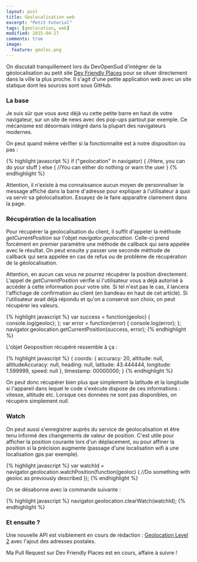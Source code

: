 ```yaml
---
layout: post
title: Géolocalisation web
excerpt: "Petit tutorial"
tags: [geolocation, web]
modified: 2015-04-27
comments: true
image:
  feature: geoloc.png
---
```


On discutait tranquillement lors du DevOpenSud d'intégrer de la géolocalisation au petit site [Dev Friendly Places](http://www.devfriendlyplaces.net/) pour se situer directement dans la ville la plus proche. Il s'agit d'une petite application web avec un site statique dont les sources sont sous GitHub.

### La base

Je suis sûr que vous avez déjà vu cette petite barre en haut de votre navigateur, sur un site de news avec des pop-ups partout par exemple. Ce mécanisme est désormais intégré dans la plupart des navigateurs modernes.

On peut quand même vérifier si la fonctionnalité est à notre disposition ou pas :

{% highlight javascript %}
if ("geolocation" in navigator) {
	//Here, you can do your stuff
} else {
	//You can either do nothing or warn the user
}
{% endhighlight %}


Attention, il n'existe à ma connaissance aucun moyen de personnaliser le message affiché dans la barre d'adresse pour expliquer à l'utilisateur à quoi va servir sa géolocalisation. Essayez de le faire apparaître clairement dans la page.

### Récupération de la localisation

Pour récupérer la geolocalisation du client, il suffit d'appeler la méthode _getCurrentPosition_ sur l'objet _navigator.geolocation_. Celle-ci prend forcément en premier paramètre une méthode de callback qui sera appelée avec le résultat. On peut ensuite y passer une seconde méthode de callback qui sera appelée en cas de refus ou de problème de récupération de la géolocalisation.

Attention, en aucun cas vous ne pourrez récupérer la position directement. L'appel de _getCurrentPosition_ vérifie si l'utilisateur vous a déjà autorisé à accéder à cette information pour votre site. Si tel n'est pas le cas, il lancera l'affichage de confirmation au client (en bandeau en haut de cet article). Si l'utilisateur avait déjà répondu et qu'on a conservé son choix, on peut récupérer les valeurs.

{% highlight javascript %}
var success = function(geoloc) {
	console.log(geoloc);
};
var error = function(error) {
	console.log(error);
};
navigator.geolocation.getCurrentPosition(success, error);
{% endhighlight %}

L'objet Geoposition récupéré ressemble à ça :

{% highlight javascript %}
{
	coords: {
		accuracy: 20,
		altitude: null,
		altitudeAccuracy: null,
		heading: null,
		latitude: 43.444444,
		longitude: 1.599999,
		speed: null
	},
	timestamp: 00000000;
}
{% endhighlight %}

On peut donc récupérer bien plus que simplement la latitude et la longitude si l'appareil dans lequel le code s'exécute dispose de ces informations : vitesse, altitude etc. Lorsque ces données ne sont pas disponibles, on récupère simplement _null_.

### Watch

On peut aussi s'enregistrer auprès du service de geolocalisation et être tenu informé des changements de valeur de position. C'est utile pour afficher la position courante lors d'un déplacement, ou pour affiner la position si la précision augmente (passage d'une localisation wifi à une localisation gps par exemple).

{% highlight javascript %}
var watchId = navigator.geolocation.watchPosition(function(geoloc) {
	//Do something with geoloc as previously described
});
{% endhighlight %}

On se désabonne avec la commande suivante :

{% highlight javascript %}
navigator.geolocation.clearWatch(watchId);
{% endhighlight %}

### Et ensuite ?

Une nouvelle API est visiblement en cours de rédaction : [Geolocation Level 2](http://dev.w3.org/geo/api/spec-source-v2.html) avec l'ajout des adresses postales.

Ma Pull Request sur Dev Friendly Places est en cours, affaire à suivre !
